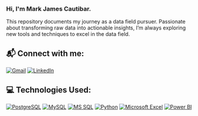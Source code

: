 ### Hi, I'm Mark James Cautibar.


This repository documents my journey as a data field pursuer. Passionate about transforming raw data into actionable insights, I’m always exploring new tools and techniques to excel in the data field.

## 📬 Connect with me:

[![Gmail](https://img.shields.io/badge/-Gmail-D14836?style=for-the-badge&logo=Gmail&logoColor=white)](mailto:your-email@gmail.com)
[![LinkedIn](https://img.shields.io/badge/-LinkedIn-0077B5?style=for-the-badge&logo=LinkedIn&logoColor=white)](https://www.linkedin.com/in/your-linkedin-profile)

## 💻 Technologies Used:

[![PostgreSQL](https://img.shields.io/badge/-PostgreSQL-336791?style=for-the-badge&logo=PostgreSQL&logoColor=white)](https://www.postgresql.org/)
[![MySQL](https://img.shields.io/badge/-MySQL-00758F?style=for-the-badge&logo=MySQL&logoColor=white)](https://www.mysql.com/)
[![MS SQL](https://img.shields.io/badge/-MS%20SQL-CC2927?style=for-the-badge&logo=microsoft-sql-server&logoColor=white)](https://www.microsoft.com/en-us/sql-server)
[![Python](https://img.shields.io/badge/-Python-3776AB?style=for-the-badge&logo=Python&logoColor=white)](https://www.python.org/)
[![Microsoft Excel](https://img.shields.io/badge/-Microsoft%20Excel-217346?style=for-the-badge&logo=microsoft-excel&logoColor=white)](https://www.microsoft.com/en-us/microsoft-365/excel)
[![Power BI](https://img.shields.io/badge/-Power%20BI-F2C811?style=for-the-badge&logo=power-bi&logoColor=black)](https://powerbi.microsoft.com/)

